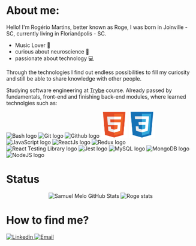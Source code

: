 # About me:

Hello! I'm Rogério Martins, better known as Roge, I was born in Joinville - SC, currently living in Florianópolis - SC.
- Music Lover :musical_note:
- curious about neuroscience :brain:
- passionate about technology :computer:

Through the technologies I find out endless possibilities to fill my curiosity and still be able to share knowledge with other people.

Studying software engineering at <a href="https://www.betrybe.com">Trybe</a> course.
Already passed by fundamentals, front-end and finishing back-end modules, where learned technolgies such as:
<div>
    <img width="50px" src="https://upload.wikimedia.org/wikipedia/commons/thumb/2/20/Bash_Logo_black_and_white_icon_only.svg/1200px-Bash_Logo_black_and_white_icon_only.svg.png" alt="Bash logo"/>
    <img width="70px" src="https://git-scm.com/images/logos/downloads/Git-Icon-1788C.png" alt="Git logo"/>
    <img width="70px" src="https://cdn-icons-png.flaticon.com/512/25/25231.png" alt="Github logo"/>
    <img width="70px" src="https://raw.githubusercontent.com/devicons/devicon/00f02ef57fb7601fd1ddcc2fe6fe670fef3ae3e4/icons/html5/html5-original.svg" alt="HTML logo"/>
    <img width="70px" src="https://raw.githubusercontent.com/devicons/devicon/00f02ef57fb7601fd1ddcc2fe6fe670fef3ae3e4/icons/css3/css3-original.svg" alt="CSS3 logo"/>
    <img width="70px" src="https://upload.wikimedia.org/wikipedia/commons/thumb/9/99/Unofficial_JavaScript_logo_2.svg/2048px-Unofficial_JavaScript_logo_2.svg.png" alt="JavaScript logo"/>
    <img width="70px" src="https://upload.wikimedia.org/wikipedia/commons/thumb/a/a7/React-icon.svg/1280px-React-icon.svg.png" alt="ReactJs logo"/>
    <img width="70px" src="https://seeklogo.com/images/R/redux-logo-9CA6836C12-seeklogo.com.png" alt="Redux logo"/>
    <img width="70px" src="https://testing-library.com/img/octopus-128x128.png" alt="React Testing Library logo"/>
    <img width="70px" src="https://seeklogo.com/images/J/jest-logo-F9901EBBF7-seeklogo.com.png" alt="Jest logo"/>
    <img width="70px" src="https://marcas-logos.net/wp-content/uploads/2020/11/MySQL-logo.png" alt="MySQL logo"/>
    <img width="70px" src="https://infinapps.com/wp-content/uploads/2018/10/mongodb-logo.png" alt="MongoDB logo"/>
    <img width="70px" src="https://walde.co/wp-content/uploads/2016/09/nodejs_logo.png" alt="NodeJS logo"/>
</div>

# Status

<div align="center">
  <img height="150px" src="https://github-readme-stats.vercel.app/api?username=oldroge&count_private=true&hide=stars&show_icons=true&theme=dracula" alt="Samuel Melo GitHub Stats" />
  <img height="150px" src="https://github-readme-stats.vercel.app/api/top-langs/?username=oldroge&layout=compact&theme=dracula" alt="Roge stats" />
</div>

# How to find me?
<div align:"center">
    <a href="https://www.linkedin.com/in/roge/" target="_blank">
        <img width="120px" src="https://i.imgur.com/twkI2be.png" alt="Linkedin" />
    </a>
    <a href="mailto:rogeriomrjr@icloud.com" target="_blank">
        <img width="120px" src="https://i.imgur.com/a8RlM51.png" alt="Email" />
    </a>
</div>
